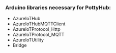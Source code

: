 ### Arduino libraries necessary for PottyHub:
 - AzureIoTHub
 - AzureIoTHubMQTTClient
 - AzureIoTProtocol_Http
 - AzureIoTProtocol_MQTT
 - AzureIoTUtility
 - Bridge
